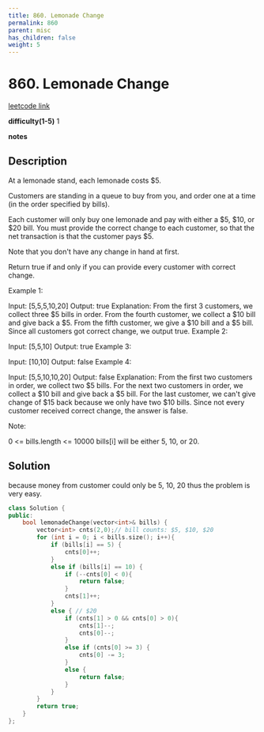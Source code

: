 ```yaml
---
title: 860. Lemonade Change
permalink: 860
parent: misc
has_children: false
weight: 5
---
```

# 860. Lemonade Change
[leetcode link](https://leetcode.com/problems/lemonade-change/)

**difficulty(1-5)** 
1

**notes** 


## Description
At a lemonade stand, each lemonade costs $5. 

Customers are standing in a queue to buy from you, and order one at a time (in the order specified by bills).

Each customer will only buy one lemonade and pay with either a $5, $10, or $20 bill.  You must provide the correct change to each customer, so that the net transaction is that the customer pays $5.

Note that you don't have any change in hand at first.

Return true if and only if you can provide every customer with correct change.

 

Example 1:

Input: [5,5,5,10,20]
Output: true
Explanation: 
From the first 3 customers, we collect three $5 bills in order.
From the fourth customer, we collect a $10 bill and give back a $5.
From the fifth customer, we give a $10 bill and a $5 bill.
Since all customers got correct change, we output true.
Example 2:

Input: [5,5,10]
Output: true
Example 3:

Input: [10,10]
Output: false
Example 4:

Input: [5,5,10,10,20]
Output: false
Explanation: 
From the first two customers in order, we collect two $5 bills.
For the next two customers in order, we collect a $10 bill and give back a $5 bill.
For the last customer, we can't give change of $15 back because we only have two $10 bills.
Since not every customer received correct change, the answer is false.
 

Note:

0 <= bills.length <= 10000
bills[i] will be either 5, 10, or 20.


## Solution
because money from customer could only be 5, 10, 20
thus the problem is very easy.


```c++
class Solution {
public:
    bool lemonadeChange(vector<int>& bills) {
        vector<int> cnts(2,0);// bill counts: $5, $10, $20
        for (int i = 0; i < bills.size(); i++){
            if (bills[i] == 5) {
                cnts[0]++;
            }
            else if (bills[i] == 10) {
                if (--cnts[0] < 0){
                    return false;
                }
                cnts[1]++;
            }
            else { // $20
                if (cnts[1] > 0 && cnts[0] > 0){
                    cnts[1]--;
                    cnts[0]--;
                }
                else if (cnts[0] >= 3) {
                    cnts[0] -= 3;
                }
                else {
                    return false;
                }
            }
        }
        return true;
    }
};
``` 


